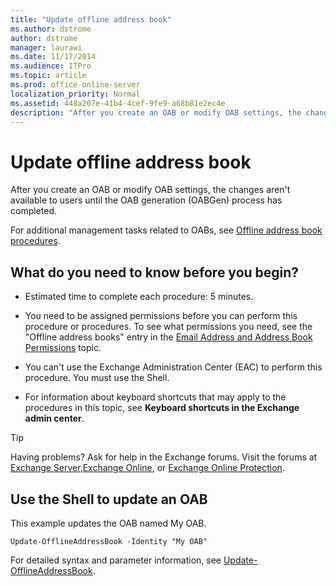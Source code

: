 ```yaml
---
title: "Update offline address book"
ms.author: dstrome
author: dstrome
manager: laurawi
ms.date: 11/17/2014
ms.audience: ITPro
ms.topic: article
ms.prod: office-online-server
localization_priority: Normal
ms.assetid: 448a207e-41b4-4cef-9fe9-a68b81e2ec4e
description: "After you create an OAB or modify OAB settings, the changes aren't available to users until the OAB generation (OABGen) process has completed."
---
```


# Update offline address book

After you create an OAB or modify OAB settings, the changes aren't available to users until the OAB generation (OABGen) process has completed. 
  
For additional management tasks related to OABs, see [Offline address book procedures](offline-address-book-procedures.md). 
  
## What do you need to know before you begin?

- Estimated time to complete each procedure: 5 minutes.
    
- You need to be assigned permissions before you can perform this procedure or procedures. To see what permissions you need, see the "Offline address books" entry in the [Email Address and Address Book Permissions](http://technet.microsoft.com/library/1c1de09d-16ef-4424-9bfb-eb7edffbc8c2.aspx) topic. 
    
- You can't use the Exchange Administration Center (EAC) to perform this procedure. You must use the Shell.
    
- For information about keyboard shortcuts that may apply to the procedures in this topic, see **Keyboard shortcuts in the Exchange admin center**.
    
> [!TIP]
> Having problems? Ask for help in the Exchange forums. Visit the forums at [Exchange Server](https://go.microsoft.com/fwlink/p/?linkId=60612),[Exchange Online](https://go.microsoft.com/fwlink/p/?linkId=267542), or [Exchange Online Protection](https://go.microsoft.com/fwlink/p/?linkId=285351). 
  
## Use the Shell to update an OAB

This example updates the OAB named My OAB.
  
```
Update-OfflineAddressBook -Identity "My OAB"
```

For detailed syntax and parameter information, see [Update-OfflineAddressBook](http://technet.microsoft.com/library/08ee5bd7-1c23-492e-8952-d37b2a61c022.aspx).
  

